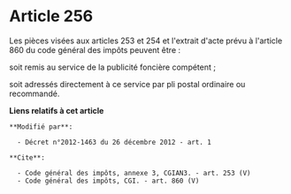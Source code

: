 # Article 256

Les pièces visées aux articles 253 et 254 et l'extrait d'acte prévu à l'article 860 du code général des impôts peuvent
être : 

soit remis au service de la publicité foncière compétent ; 

soit adressés directement à ce service par pli postal ordinaire ou recommandé.

**Liens relatifs à cet article**

	**Modifié par**:

	  - Décret n°2012-1463 du 26 décembre 2012 - art. 1

	**Cite**:

	  - Code général des impôts, annexe 3, CGIAN3. - art. 253 (V)
	  - Code général des impôts, CGI. - art. 860 (V)
